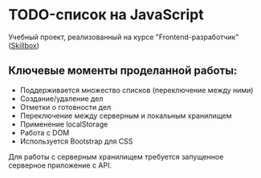 # TODO-список на JavaScript

Учебный проект, реализованный на курсе "Frontend-разработчик" ([Skillbox](https://skillbox.ru/))

## Ключевые моменты проделанной работы:

- Поддерживается множество списков (переключение между ними)
- Создание/удаление дел
- Отметки о готовности дел
- Переключение между серверным и локальным хранилищем
- Применение localStorage
- Работа с DOM
- Используется Bootstrap для CSS

Для работы с серверным хранилищем требуется запущенное серверное приложение с API.
